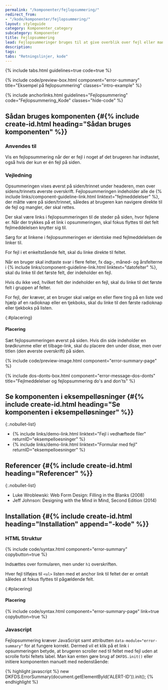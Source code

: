 ```yaml
---
permalink: "/komponenter/fejlopsummering/"
redirect_from:
- "/kode/komponenter/fejlopsummering/"
layout: styleguide
category: Komponenter_category
subcategory: Komponenter
title: Fejlopsummering
lead: Fejlopsummeringer bruges til at give overblik over fejl eller mangler, der skal rettes på en side eller et trin, før brugeren kan komme videre.
description: 
tags: 
tabs: "Retningslinjer, kode"
---
```


{% include tabs.html guidelines=true code=true %}

{% include code/preview-box.html component="error-summary" title="Eksempel på fejlopsummering" classes="intro-example" %}

{% include anchorlinks.html guidelines="Fejlopsummering" code="Fejlopsummering_Kode" classes="hide-code" %}

<!--split-->

## Sådan bruges komponenten {#{% include create-id.html heading="Sådan bruges komponenten" %}}

### Anvendes til

Vis en fejlopsummering når der er fejl i noget af det brugeren har indtastet, også hvis der kun er én fejl på siden.

### Vejledning

Opsummeringen vises øverst på siden/trinnet under headeren, men over sidens/trinnets øverste overskrift. Fejlopsummeringen indeholder alle de {% include links/component-guideline-link.html linktext="fejlmeddelelser" %}, der måtte være på siden/trinnet, således at brugeren kan navigere direkte til de fejl og mangler, der skal rettes.

Der skal være links i fejlopsummeringen til de steder på siden, hvor fejlene er. Når der trykkes på et link i opsummeringen, skal fokus flyttes til det felt fejlmeddelelsen knytter sig til.

Sørg for at linkene i fejlopsummeringen er identiske med fejlmeddelelsen de linker til.

For fejl i et enkeltstående felt, skal du linke direkte til feltet.

Når en bruger skal indtaste svar i flere felter, fx dag-, måned- og årsfelterne i {% include links/component-guideline-link.html linktext="datofelter" %}, skal du linke til det første felt, der indeholder en fejl.

Hvis du ikke ved, hvilket felt der indeholder en fejl, skal du linke til det første felt i gruppen af felter.

For fejl, der kræver, at en bruger skal vælge en eller flere ting på en liste ved hjælp af en radioknap eller en tjekboks, skal du linke til den første radioknap eller tjekboks på listen.

{:#placering}
#### Placering

Sæt fejlopsummeringen øverst på siden. Hvis din side indeholder en brødkrumme eller et tilbage-link, skal du placere den under disse, men over titlen (den øverste overskrift) på siden.

{% include code/preview-image.html component="error-summary-page" %}

{% include dos-donts-box.html component="error-message-dos-donts" title="Fejlmeddelelser og fejlopsummering do's and don'ts" %}

## Se komponenten i eksempelløsninger {#{% include create-id.html heading="Se komponenten i eksempelløsninger" %}}

{:.nobullet-list}
- {% include links/demo-link.html linktext="Fejl i vedhæftede filer" returnID="eksempelloesninger" %}
- {% include links/demo-link.html linktext="Formular med fejl" returnID="eksempelloesninger" %}

## Referencer {#{% include create-id.html heading="Referencer" %}}

{:.nobullet-list}
- Luke Wroblewski: Web Form Design: Filling in the Blanks (2008)
- Jeff Johnson: Designing with the Mind in Mind, Second Edition (2014)

<!--split-->

## Installation {#{% include create-id.html heading="Installation" append="-kode" %}}

### HTML Struktur

{% include code/syntax.html component="error-summary" copybutton=true %}

Indsættes over formularen, men under `h1` overskriften.

Hver fejl tilføjes til `<ul>` listen med et anchor link til feltet der er omtalt således at fokus flyttes til pågældende felt.

{:#placering}
#### Placering

{% include code/syntax.html component="error-summary-page" link=true copybutton=true %}

### Javascript

Fejlopsummering kræver JavaScript samt attributten `data-module="error-summary"` for at fungere korrekt. Dermed vil et klik på et link i opsummeringen betyde, at brugeren scroller ned til feltet med fejl uden at scrolle forbi feltets label. Man kan enten gøre brug af `DKFDS.init()` eller initiere komponenten manuelt med nedenstående:

{% highlight javascript %}
new DKFDS.ErrorSummary(document.getElementById('ALERT-ID')).init();
{% endhighlight %}